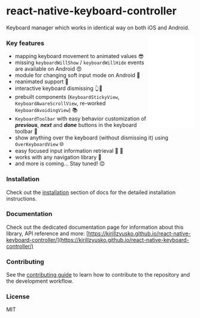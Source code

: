 # react-native-keyboard-controller

Keyboard manager which works in identical way on both iOS and Android.

<div>
  <img align="right" width="25%" src="./gifs/demo.png?raw=true">
</div>

### Key features

- mapping keyboard movement to animated values 😎
- missing `keyboardWillShow` / `keyboardWillHide` events are available on Android 😍
- module for changing soft input mode on Android 🤔
- reanimated support 🚀
- interactive keyboard dismissing 👆📱
- prebuilt components (`KeyboardStickyView`, `KeyboardAwareScrollView`, re-worked `KeyboardAvoidingView`) 📚
- `KeyboardToolbar` with easy behavior customization of _**previous**_, _**next**_ and _**done**_ buttons in the keyboard toolbar 📐
- show anything over the keyboard (without dismissing it) using `OverKeyboardView` 🌐
- easy focused input information retrieval 📝 🔮
- works with any navigation library 🧭
- and more is coming... Stay tuned! 😊

### Installation

Check out the [installation](https://kirillzyusko.github.io/react-native-keyboard-controller/docs/installation) section of docs for the detailed installation instructions.

### Documentation

Check out the dedicated documentation page for information about this library, API reference and more: [https://kirillzyusko.github.io/react-native-keyboard-controller/](https://kirillzyusko.github.io/react-native-keyboard-controller/)

### Contributing

See the [contributing guide](CONTRIBUTING.md) to learn how to contribute to the repository and the development workflow.

### License

MIT

